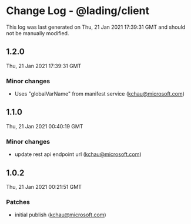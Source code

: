 # Change Log - @lading/client

This log was last generated on Thu, 21 Jan 2021 17:39:31 GMT and should not be manually modified.

<!-- Start content -->

## 1.2.0

Thu, 21 Jan 2021 17:39:31 GMT

### Minor changes

- Uses "globalVarName" from manifest service (kchau@microsoft.com)

## 1.1.0

Thu, 21 Jan 2021 00:40:19 GMT

### Minor changes

- update rest api endpoint url (kchau@microsoft.com)

## 1.0.2

Thu, 21 Jan 2021 00:21:51 GMT

### Patches

- initial publish (kchau@microsoft.com)

